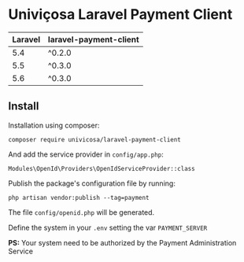 # Univiçosa Laravel Payment Client

| **Laravel**  |  **laravel-payment-client** |
|------|------|
| 5.4  | ^0.2.0  |
| 5.5  | ^0.3.0  |
| 5.6  | ^0.3.0  |

## Install

Installation using composer:

```
composer require univicosa/laravel-payment-client
```

And add the service provider in `config/app.php`:

```
Modules\OpenId\Providers\OpenIdServiceProvider::class
```

Publish the package's configuration file by running:

```
php artisan vendor:publish --tag=payment
```

The file `config/openid.php` will be generated.

Define the system in your `.env` setting the var `PAYMENT_SERVER`

**PS:** Your system need to be authorized by the Payment Administration Service